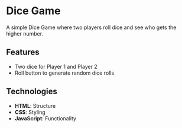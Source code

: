 # Dice Game
A simple Dice Game where two players roll dice and see who gets the higher number.
## Features
- Two dice for Player 1 and Player 2
- Roll button to generate random dice rolls
## Technologies
- **HTML**: Structure
- **CSS**: Styling
- **JavaScript**: Functionality


